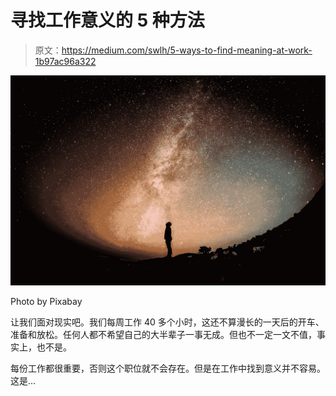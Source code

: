 # 寻找工作意义的 5 种方法

> 原文：<https://medium.com/swlh/5-ways-to-find-meaning-at-work-1b97ac96a322>

![](img/14157902a0e2b3a1143cc14de9824fcc.png)

Photo by Pixabay

让我们面对现实吧。我们每周工作 40 多个小时，这还不算漫长的一天后的开车、准备和放松。任何人都不希望自己的大半辈子一事无成。但也不一定一文不值，事实上，也不是。

每份工作都很重要，否则这个职位就不会存在。但是在工作中找到意义并不容易。这是…